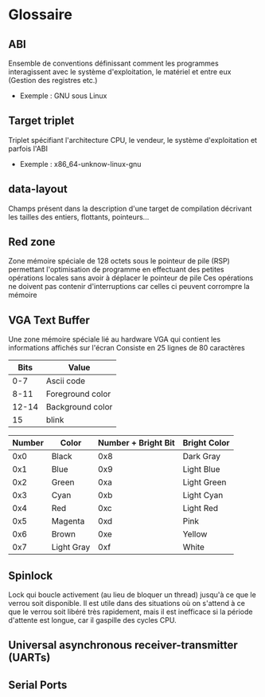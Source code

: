 # Glossaire

## ABI
Ensemble de conventions définissant comment les programmes interagissent avec le système d'exploitation, le matériel et entre eux (Gestion des registres etc.)
- Exemple : GNU sous Linux

## Target triplet
Triplet spécifiant l'architecture CPU, le vendeur, le système d'exploitation et parfois l'ABI
- Exemple : x86_64-unknow-linux-gnu

## data-layout
Champs présent dans la description d'une target de compilation décrivant les tailles des entiers, flottants, pointeurs...

## Red zone
Zone mémoire spéciale de 128 octets sous le pointeur de pile (RSP) permettant l'optimisation de programme en effectuant des petites opérations locales sans avoir à déplacer le pointeur de pile
Ces opérations ne doivent pas contenir d'interruptions car celles ci peuvent corrompre la mémoire

## VGA Text Buffer
Une zone mémoire spéciale lié au hardware VGA qui contient les informations affichés sur l'écran
Consiste en 25 lignes de 80 caractères

| Bits  | Value            |
|-------|------------------|
| 0-7   | Ascii code       |
| 8-11  | Foreground color |
| 12-14 | Background color |
| 15    | blink            |

| Number | Color      | Number + Bright Bit | Bright Color |
|--------|------------|---------------------|--------------|
| 0x0    | Black      | 0x8                 | Dark Gray    |
| 0x1    | Blue       | 0x9                 | Light Blue   |
| 0x2    | Green      | 0xa                 | Light Green  |
| 0x3    | Cyan       | 0xb                 | Light Cyan   |
| 0x4    | Red        | 0xc                 | Light Red    |
| 0x5    | Magenta    | 0xd                 | Pink         |
| 0x6    | Brown      | 0xe                 | Yellow       |
| 0x7    | Light Gray | 0xf                 | White        |

## Spinlock
Lock qui boucle activement (au lieu de bloquer un thread) jusqu'à ce que le verrou soit disponible. Il est utile dans des situations où on s'attend à ce que le verrou soit libéré très rapidement, mais il est inefficace si la période d'attente est longue, car il gaspille des cycles CPU.

## Universal asynchronous receiver-transmitter (UARTs)

## Serial Ports
